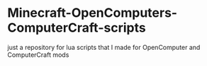 # Minecraft-OpenComputers-ComputerCraft-scripts
just a repository for lua scripts that I made for OpenComputer and ComputerCraft mods
